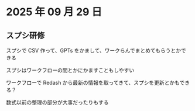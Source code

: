 # 2025 年 09 月 29 日

## スプシ研修

スプシで CSV 作って、GPTs をかまして、ワークらんでまとめてもらうとかできる

スプシはワークフローの間とかにかますこともしやすい

ワークフローで Redash から最新の情報を取ってきて、スプシを更新とかもできる？

数式以前の整理の部分が大事だったりもする
